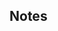 ## Notes

[^1]:
     Details on the field tests carried out to generate the five types of data products are in Table1.

[^2]:
     The data size often runs into hundreds of gigabytes.

[^3]:
     PacDID is a platform that leverages the OpenAerialMap (OAM) concept, making open imagery collected by satellites and UAVs easily available and accessible, particularly for the target audience in Pacific Island Countries. More information is available at Pacific Humanitarian Challenge (n.d.).

[^4]:
     Global Drone Regulations Database, [https://www.droneregulations.info](https://www.droneregulations.info)<span style="text-decoration:underline;">.</span> 

[^5]:
     Airshare, [https://www.airshare.co.nz](https://www.airshare.co.nz/).

[^6]:
     [https://www.caa.govt.nz/unmanned-aircraft/intro-to-part-102/](https://www.caa.govt.nz/unmanned-aircraft/intro-to-part-102/) 

[^7]:

     See Airshare, “4 Things You Need to Know about Flying Near an Aerodrome,”** **[https://www.airshare.co.nz/must-know/things-to-know-flying-near-an-aerodrome](https://www.airshare.co.nz/must-know/things-to-know-flying-near-an-aerodrome).

[^8]:

     See Airshare, “My Flights,” [https://www.airshare.co.nz/my-flights/plan-a-flight](https://www.airshare.co.nz/my-flights/plan-a-flight).

[^9]:
     See UAViators (n.d.) for the code of conduct and UAViators (2015) for a guide to best practices.
    ** 
**

[^10]:
     The words Drones and UAV can be used interchangeably. 

[^11]:

     Choosing a system that has been in use for many years and has a good track record—rather than a prototype or new system—is recommended. 

[^12]:

     Heavy platforms are not recommended for new or inexperienced pilots due to the higher risk these platforms present.

[^13]:
     Imagery Coordination Service, [https://coordination.openaerialmap.org](https://coordination.openaerialmap.org)<span style="text-decoration:underline;">.</span> 

[^14]:
     The safety officer may be a third person, or one of the two pilots who takes on this additional role. The safety officer is responsible for ensuring all pre-flight checks are followed and that conditions to fly are appropriate (i.e., wind and cloud ceiling at minimum thresholds, clear skies). Depending on the procedures that have been agreed, the safety officer may also be responsible for communications with ATC for airspace deconfliction. 

[^15]:

     For more information, see IATA (International Air Transport Association) guidance at [http://www.iata.org/whatwedo/cargo/dgr/Pages/lithium-batteries.aspx](http://www.iata.org/whatwedo/cargo/dgr/Pages/lithium-batteries.aspx)<span style="text-decoration:underline;">.</span>

[^16]:

[^17]:
